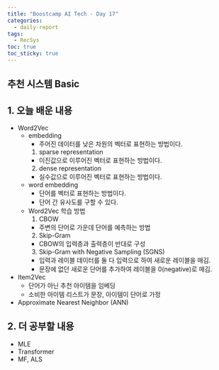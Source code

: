 ```yaml
---
title: "Boostcamp AI Tech - Day 17"
categories:
  - daily-report
tags:
  - RecSys
toc: true
toc_sticky: true
---
```


## 추천 시스템 Basic

## 1. 오늘 배운 내용
- Word2Vec
  - embedding
    - 주어진 데이터를 낮은 차원의 벡터로 표현하는 방법이다.
    1. sparse representation
      - 이진값으로 이루어진 벡터로 표현하는 방법이다.
    2. dense representation
      - 실수값으로 이루어진 벡터로 표현하는 방법이다.
  - word embedding
    - 단어를 벡터로 표현하는 방법이다.
    - 단어 간 유사도를 구할 수 있다.
  - Word2Vec 학습 방법
    1. CBOW
      - 주변의 단어로 가운데 단어를 예측하는 방법
    2. Skip-Gram
      - CBOW의 입력층과 출력층이 반대로 구성
    3. Skip-Gram with Negative Sampling (SGNS)
      - 입력과 레이블 데이터를 둘 다 입력으로 하여 새로운 레이블을 매김.
      - 문장에 없던 새로운 단어를 추가하여 레이블을 0(negative)로 매김.
- Item2Vec
  - 단어가 아닌 추천 아이템을 임베딩
  - 소비한 아이템 리스트가 문장, 아이템이 단어로 가정
- Approximate Nearest Neighbor (ANN)


## 2. 더 공부할 내용
- MLE
- Transformer
- MF, ALS